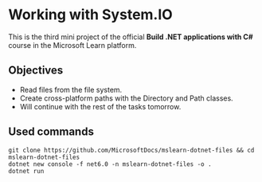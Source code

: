 # Working with System.IO
This is the third mini project of the official **Build .NET applications with C#** course in the Microsoft Learn platform.

## Objectives
- Read files from the file system.
- Create cross-platform paths with the Directory and Path classes.
- Will continue with the rest of the tasks tomorrow.

## Used commands

    git clone https://github.com/MicrosoftDocs/mslearn-dotnet-files && cd mslearn-dotnet-files
    dotnet new console -f net6.0 -n mslearn-dotnet-files -o .
    dotnet run